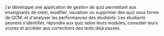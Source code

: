  j'ai développé une application de gestion de quiz permettant aux enseignants de créer, modifier, visualiser ou supprimer des quiz sous forme de QCM, et d'analyser les performances des étudiants. Les étudiants peuvent s'identifier, répondre aux quiz selon leurs modules, consulter leurs scores et accéder aux corrections des tests déjà passés.
